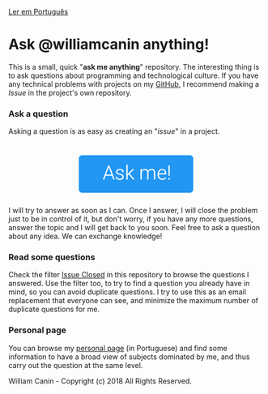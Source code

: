 [Ler em Português](https://github.com/williamcanin/askme/blob/master/README.md)

# Ask @williamcanin anything!

This is a small, quick "**ask me anything**" repository.
The interesting thing is to ask questions about programming and technological culture. If you have any technical problems with projects on my [GitHub](https://github.com/williamcanin), I recommend making a *Issue* in the project's own repository.

### Ask a question

Asking a question is as easy as creating an "*issue*" in a project.

<h1 align="center">
  <a href="https://github.com/williamcanin/askme/issues/new">
    <img alt="ask me!" src="https://raw.githubusercontent.com/williamcanin/askme/master/.github/ask_me_en.jpg" width="226">
  </a>
</h1>

I will try to answer as soon as I can. Once I answer, I will close the problem just to be in control of it, but don't worry, if you have any more questions, answer the topic and I will get back to you soon. Feel free to ask a question about any idea. We can exchange knowledge!

### Read some questions

Check the filter [Issue Closed](https://github.com/williamcanin/askme/issues?q=is%3Aissue+is%3Aclosed) in this repository to browse the questions I answered. Use the filter too, to try to find a question you already have in mind, so you can avoid duplicate questions. I try to use this as an email replacement that everyone can see, and minimize the maximum number of duplicate questions for me.


### Personal page

You can browse my [personal page](http://williamcanin.github.io) (in Portuguese) and find some information to have a broad view of subjects dominated by me, and thus carry out the question at the same level.


William Canin - Copyright (c) 2018 All Rights Reserved.
